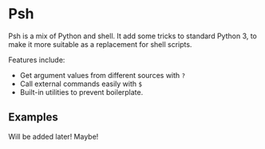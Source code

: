 
Psh
===============================

Psh is a mix of Python and shell. It add some tricks to standard Python 3, to make it more suitable as a replacement for shell scripts.

Features include:

* Get argument values from different sources with `?`
* Call external commands easily with `$`
* Built-in utilities to prevent boilerplate.

Examples
-------------------------------

Will be added later! Maybe!
